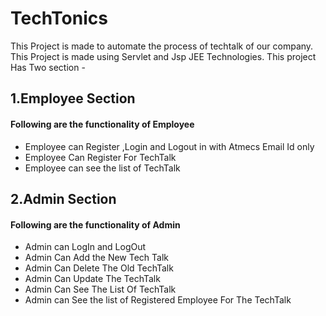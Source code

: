# TechTonics
This Project is made to automate the process of techtalk of our company.
This Project is made using Servlet and Jsp JEE Technologies.
This project Has Two section -


## 1.Employee Section
#### Following are the functionality of Employee
* Employee can Register ,Login and Logout in with Atmecs Email Id only
* Employee Can Register For TechTalk
* Employee can see the list of TechTalk


## 2.Admin Section 
#### Following are the functionality of Admin
* Admin can LogIn and LogOut
* Admin Can Add the New Tech Talk
* Admin Can Delete The Old TechTalk
* Admin Can Update The TechTalk
* Admin Can See The List Of TechTalk
* Admin can See the list of Registered Employee For The TechTalk


